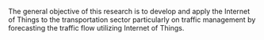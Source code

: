 The general objective of this research is to develop and apply the Internet of Things to the transportation sector particularly on traffic management by forecasting the traffic flow utilizing Internet of Things.
